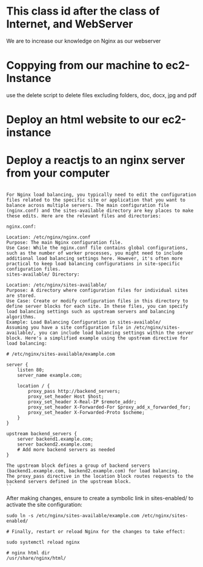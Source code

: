 # This class id after the class of Internet, and WebServer
We are to increase our knowledge on Nginx as our webserver

#  Coppying from our machine to ec2-Instance
 use the delete script to delete files excluding folders, doc, docx, jpg and pdf
# Deploy an html website to our ec2-instance
# Deploy a reactjs to an nginx server from your computer





```

For Nginx load balancing, you typically need to edit the configuration files related to the specific site or application that you want to balance across multiple servers. The main configuration file (nginx.conf) and the sites-available directory are key places to make these edits. Here are the relevant files and directories:

nginx.conf:

Location: /etc/nginx/nginx.conf
Purpose: The main Nginx configuration file.
Use Case: While the nginx.conf file contains global configurations, such as the number of worker processes, you might need to include additional load balancing settings here. However, it's often more practical to keep load balancing configurations in site-specific configuration files.
sites-available/ Directory:

Location: /etc/nginx/sites-available/
Purpose: A directory where configuration files for individual sites are stored.
Use Case: Create or modify configuration files in this directory to define server blocks for each site. In these files, you can specify load balancing settings such as upstream servers and balancing algorithms.
Example: Load Balancing Configuration in sites-available/
Assuming you have a site configuration file in /etc/nginx/sites-available/, you can include load balancing settings within the server block. Here's a simplified example using the upstream directive for load balancing:
```

```
# /etc/nginx/sites-available/example.com

server {
    listen 80;
    server_name example.com;

    location / {
        proxy_pass http://backend_servers;
        proxy_set_header Host $host;
        proxy_set_header X-Real-IP $remote_addr;
        proxy_set_header X-Forwarded-For $proxy_add_x_forwarded_for;
        proxy_set_header X-Forwarded-Proto $scheme;
    }
}

upstream backend_servers {
    server backend1.example.com;
    server backend2.example.com;
    # Add more backend servers as needed
}

```

```
The upstream block defines a group of backend servers (backend1.example.com, backend2.example.com) for load balancing.
The proxy_pass directive in the location block routes requests to the backend servers defined in the upstream block.
``

```
After making changes, ensure to create a symbolic link in sites-enabled/ to activate the site configuration:
```
sudo ln -s /etc/nginx/sites-available/example.com /etc/nginx/sites-enabled/

# Finally, restart or reload Nginx for the changes to take effect:

sudo systemctl reload nginx

# nginx html dir
/usr/share/nginx/html/